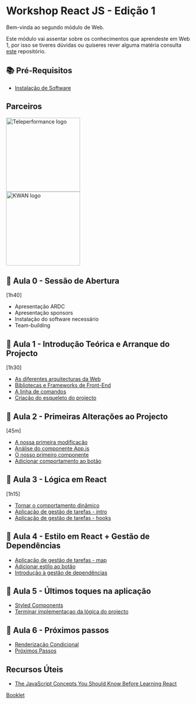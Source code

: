 # Workshop React JS - Edição 1

Bem-vinda ao segundo módulo de Web.

Este módulo vai assentar sobre os conhecimentos que aprendeste em Web 1, por isso se tiveres dúvidas ou quiseres rever alguma matéria consulta [este](https://github.com/As-Raparigas-do-Codigo/web-ed-3) repositório.

## 📚 Pré-Requisitos

- [Instalação de Software](./docs/Instalacao-de-Software.md)

## Parceiros

<a href="https://jobs.teleperformance.pt/">
  <img src="https://user-images.githubusercontent.com/44099019/192474039-dea7940b-27f3-4e9e-82ee-c54ca15e6c1f.png" alt="Teleperformance logo" width="200" />
</a>
<br>
<a href="https://kwan.pt/">
  <img src="https://user-images.githubusercontent.com/44099019/192474028-f8d69226-727d-40d3-9132-2d77b3180390.png" alt="KWAN logo" width="200"/>
</a>

## 👋 Aula 0 - Sessão de Abertura
[1h40]

- Apresentação ARDC
- Apresentação sponsors
- Instalação do software necessário
- Team-building

## 👋 Aula 1 - Introdução Teórica e Arranque do Projecto
[1h30]

- [As diferentes arquitecturas da Web](./docs/As-diferentes-arquitecturas-da-web.md)
- [Bibliotecas e Frameworks de Front-End](./docs/Bibliotecas-e-Frameworks-de-Front-End.md)
- [A linha de comandos](./docs/A-linha-de-comandos.md)
- [Criação do esqueleto do projecto](./docs/Criacao-do-esqueleto-do-projecto.md)

## 👣 Aula 2 - Primeiras Alterações ao Projecto
[45m]

- [A nossa primeira modificação](./docs/A-nossa-primeira-modificacao.md)
- [Análise do componente App.js](./docs/Analise-do-componente-Appjs.md)
- [O nosso primeiro componente](./docs/O-nosso-primeiro-componente.md)
- [Adicionar comportamento ao botão](./docs/Adicionar-comportamento-ao-botao.md)

## 🧮 Aula 3 - Lógica em React

[1h15]
- [Tornar o comportamento dinâmico](./docs/Tornar-o-comportamento-dinamico.md)
- [Aplicação de gestão de tarefas - intro](./docs/Aplicacao-de-gestao-de-tarefas.md)
- [Aplicação de gestão de tarefas - hooks](./docs/Aplicacao-de-gestao-de-tarefas-hooks.md)

## 🎨 Aula 4 - Estilo em React + Gestão de Dependências

- [Aplicação de gestão de tarefas - map](./docs/Aplicacao-de-gestao-de-tarefas-map.md)
- [Adicionar estilo ao botão](./docs/Adicionar-estilo-ao-botao.md)
- [Introdução à gestão de dependências](./docs/Introducao-a-gestao-de-dependencias.md)

## 🚗 Aula 5 - Últimos toques na aplicação

- [Styled Components](./docs/styled-components.md)
- [Terminar implementaçao da lógica do projecto](./docs/Terminar-logica-do-projecto.md)

## 🚀 Aula 6 - Próximos passos
- [Renderização Condicional](./docs/Renderizacao-Condicional.md)
- [Próximos Passos](./docs/Proximos-passos.md)

## Recursos Úteis
- [The JavaScript Concepts You Should Know Before Learning React](https://www.freecodecamp.org/news/javascript-concepts-you-should-know-before-learning-react/)

[Booklet](https://drive.google.com/file/d/1RHyhC_6Le7bXWnbOs3AoYuHQQ9k8FjcY/view?usp=sharing)
